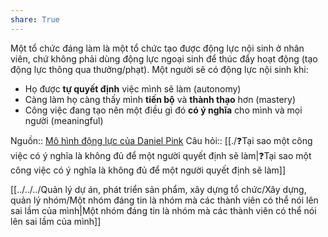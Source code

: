 ```yaml
---
share: True
---
```

Một tổ chức đáng làm là một tổ chức tạo được động lực nội sinh ở nhân viên, chứ không phải dùng động lực ngoại sinh để thúc đẩy hoạt động (tạo động lực thông qua thưởng/phạt). Một người sẽ có động lực nội sinh khi:

- Họ được **tự quyết định** việc mình sẽ làm (autonomy)
- Càng làm họ càng thấy mình **tiến bộ** và **thành thạo** hơn (mastery)
- Công việc đang tạo nên một điều gì đó **có ý nghĩa** cho mình và mọi người (meaningful)

Nguồn:: [Mô hình động lực của Daniel Pink](https://www.gamehoa.org/p/dong-luc-daniel-pink)
Câu hỏi:: [[./❓Tại sao một công việc có ý nghĩa là không đủ để một người quyết định sẽ làm|❓Tại sao một công việc có ý nghĩa là không đủ để một người quyết định sẽ làm]]

[[../../../Quản lý dự án, phát triển sản phẩm, xây dựng tổ chức/Xây dựng, quản lý nhóm/Một nhóm đáng tin là nhóm mà các thành viên có thể nói lên sai lầm của mình|Một nhóm đáng tin là nhóm mà các thành viên có thể nói lên sai lầm của mình]]
